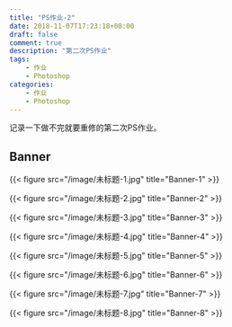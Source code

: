 ```yaml
---
title: "PS作业-2"
date: 2018-11-07T17:23:18+08:00
draft: false
comment: true
description: "第二次PS作业"
tags:
    - 作业
    - Photoshop
categories:
    - 作业
    - Photoshop
---
```


记录一下做不完就要重修的第二次PS作业。

<!--more-->

## Banner

{{< figure src="/image/未标题-1.jpg" title="Banner-1" >}}

{{< figure src="/image/未标题-2.jpg" title="Banner-2" >}}

{{< figure src="/image/未标题-3.jpg" title="Banner-3" >}}

{{< figure src="/image/未标题-4.jpg" title="Banner-4" >}}

{{< figure src="/image/未标题-5.jpg" title="Banner-5" >}}

{{< figure src="/image/未标题-6.jpg" title="Banner-6" >}}

{{< figure src="/image/未标题-7.jpg" title="Banner-7" >}}

{{< figure src="/image/未标题-8.jpg" title="Banner-8" >}}

